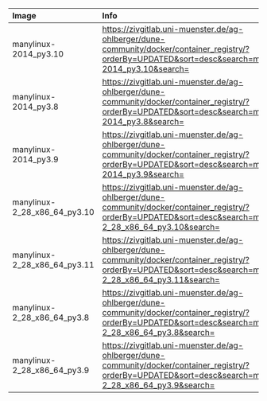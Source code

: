 | Image  | Info |
| :----- | :--- |
| manylinux-2014_py3.10 | https://zivgitlab.uni-muenster.de/ag-ohlberger/dune-community/docker/container_registry/?orderBy=UPDATED&sort=desc&search=manylinux-2014_py3.10&search= |
| manylinux-2014_py3.8 | https://zivgitlab.uni-muenster.de/ag-ohlberger/dune-community/docker/container_registry/?orderBy=UPDATED&sort=desc&search=manylinux-2014_py3.8&search= |
| manylinux-2014_py3.9 | https://zivgitlab.uni-muenster.de/ag-ohlberger/dune-community/docker/container_registry/?orderBy=UPDATED&sort=desc&search=manylinux-2014_py3.9&search= |
| manylinux-2_28_x86_64_py3.10 | https://zivgitlab.uni-muenster.de/ag-ohlberger/dune-community/docker/container_registry/?orderBy=UPDATED&sort=desc&search=manylinux-2_28_x86_64_py3.10&search= |
| manylinux-2_28_x86_64_py3.11 | https://zivgitlab.uni-muenster.de/ag-ohlberger/dune-community/docker/container_registry/?orderBy=UPDATED&sort=desc&search=manylinux-2_28_x86_64_py3.11&search= |
| manylinux-2_28_x86_64_py3.8 | https://zivgitlab.uni-muenster.de/ag-ohlberger/dune-community/docker/container_registry/?orderBy=UPDATED&sort=desc&search=manylinux-2_28_x86_64_py3.8&search= |
| manylinux-2_28_x86_64_py3.9 | https://zivgitlab.uni-muenster.de/ag-ohlberger/dune-community/docker/container_registry/?orderBy=UPDATED&sort=desc&search=manylinux-2_28_x86_64_py3.9&search= |

